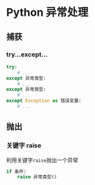 # Python 异常处理

## 捕获

### try...except...

```py
try:
    # ...
except 异常类型:
    # ...
except 异常类型:
    # ...
except Exception as 错误变量:
    # ...
```

## 抛出

### 关键字 raise

利用关键字`raise`抛出一个异常

```py
if 条件:
    raise 异常类型()
```
